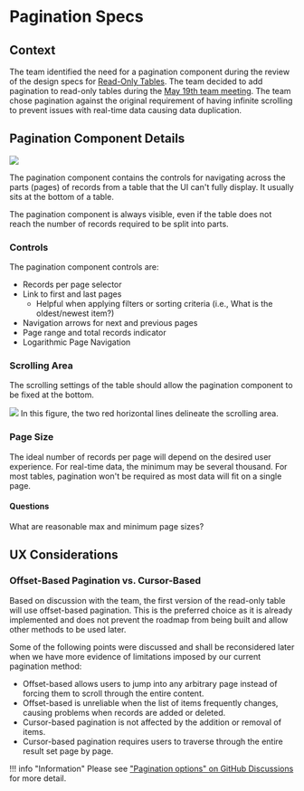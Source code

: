 # Pagination Specs

## Context
The team identified the need for a pagination component during the review of the design specs for [Read-Only Tables](/design/specs/read-only-table). The team decided to add pagination to read-only tables during the [May 19th team meeting](/meeting-notes/may-2021). The team chose pagination against the original requirement of having infinite scrolling to prevent issues with real-time data causing data duplication.

## Pagination Component Details
![](/assets/design/specs/pagination/HyZR_lN9d.png)


The pagination component contains the controls for navigating across the parts (pages) of records from a table that the UI can't fully display. It usually sits at the bottom of a table.

The pagination component is always visible, even if the table does not reach the number of records required to be split into parts.

### Controls
The pagination component controls are:

- Records per page selector
- Link to first and last pages
    - Helpful when applying filters or sorting criteria (i.e., What is the oldest/newest item?)
- Navigation arrows for next and previous pages
- Page range and total records indicator
- Logarithmic Page Navigation

### Scrolling Area
The scrolling settings of the table should allow the pagination component to be fixed at the bottom.

![](/assets/design/specs/pagination/1oghfOu.png)
In this figure, the two red horizontal lines delineate the scrolling area.

### Page Size
The ideal number of records per page will depend on the desired user experience. For real-time data, the minimum may be several thousand. For most tables, pagination won't be required as most data will fit on a single page.

#### Questions
What are reasonable max and minimum page sizes?

## UX Considerations

### Offset-Based Pagination vs. Cursor-Based
Based on discussion with the team, the first version of the read-only table will use offset-based pagination. This is the preferred choice as it is already implemented and does not prevent the roadmap from being built and allow other methods to be used later.

Some of the following points were discussed and shall be reconsidered later when we have more evidence of limitations imposed by our current pagination method:

- Offset-based allows users to jump into any arbitrary page instead of forcing them to scroll through the entire content.
- Offset-based is unreliable when the list of items frequently changes, causing problems when records are added or deleted.
- Cursor-based pagination is not affected by the addition or removal of items.
- Cursor-based pagination requires users to traverse through the entire result set page by page.

!!! info "Information"
    Please see ["Pagination options" on GitHub Discussions](https://github.com/mathesar-foundation/mathesar/discussions/177) for more detail.

